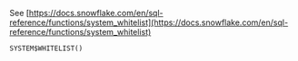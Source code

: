 See [https://docs.snowflake.com/en/sql-reference/functions/system_whitelist](https://docs.snowflake.com/en/sql-reference/functions/system_whitelist)
```
SYSTEM$WHITELIST()
```
